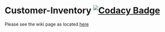 # Customer-Inventory [![Codacy Badge](https://api.codacy.com/project/badge/Grade/48eb552dd491472090f46a7b6bde7959)](https://www.codacy.com/app/rajivpjs/Customer-Inventory?utm_source=github.com&amp;utm_medium=referral&amp;utm_content=rajivpjs/Customer-Inventory&amp;utm_campaign=Badge_Grade)


Please see the wiki page as located [here](https://github.com/rajivpjs/Customer-Inventory/wiki)